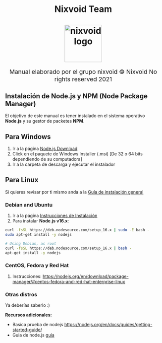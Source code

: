<h1 align="center">
  Nixvoid Team
  <br>
  <br>
  <img src="https://i.imgur.com/ovU5FwJ.png" alt="nixvoid logo" title="nixvoid logo" width="120">
  <br>
</h1>
<p align="center" style="font-size: 1.2rem;">Manual elaborado por el grupo nixvoid © Nixvoid No rights reserved 2021</p>

## Instalación de Node.js y NPM (Node Package Manager)

El objetivo de este manual es tener instalado en el sistema operativo **Node.js** y su gestor de packetes **NPM**.

## Para Windows
1. Ir a la página [Node.js Download](https://nodejs.org/en/download/)
2. Click en el paquete de Windows Installer (.msi) [De 32 o 64 bits dependiendo de su computadora]
3. Ir a la carpeta de descarga y ejecutar el instalador
## Para Linux
Si quieres revisar por ti mismo anda a la [Guía de instalación general](https://nodejs.org/en/download/package-manager/)

### Debian and Ubuntu
1. Ir a la página [Instrucciones de Instalación](https://github.com/nodesource/distributions/blob/master/README.md#installation-instructions)
2. Para instalar **Node.js v16.x**:
```sh
curl -fsSL https://deb.nodesource.com/setup_16.x | sudo -E bash -
sudo apt-get install -y nodejs

# Using Debian, as root
curl -fsSL https://deb.nodesource.com/setup_16.x | bash -
apt-get install -y nodejs
```

### CentOS, Fedora y Red Hat
1. Instrucciones: https://nodejs.org/en/download/package-manager/#centos-fedora-and-red-hat-enterprise-linux

### Otras distros

Ya deberías saberlo :)

**Recursos adicionales:**

* Basica prueba de nodejs https://nodejs.org/en/docs/guides/getting-started-guide/
* Guia de node.js [guía](https://nodejs.dev/learn)